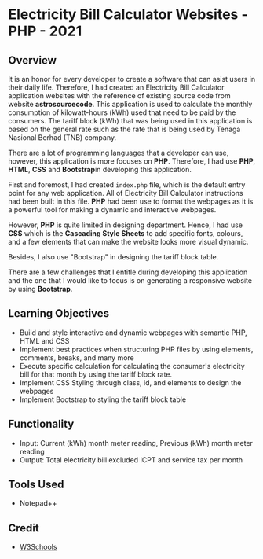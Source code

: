# Electricity Bill Calculator Websites - PHP - 2021

## Overview

It is an honor for every developer to create a software that can asist users in their daily life. Therefore, I had created an Electricity Bill Calculator application websites with the reference of existing source code from website **astrosourcecode**. This application is used to calculate the monthly consumption of kilowatt-hours (kWh) used that need to be paid by the consumers. The tariff block (kWh) that was being used in this application is based on the general rate such as the rate that is being used by Tenaga Nasional Berhad (TNB) company.  

There are a lot of programming languages that a developer can use, however, this application is more focuses on **PHP**. Therefore, I had use **PHP**, **HTML**, **CSS** and **Bootstrap**in developing this application.  

First and foremost, I had created `index.php` file, which is the default entry point for any web application. All of Electricity Bill Calculator instructions had been built in this file. **PHP** had been use to format the webpages as it is a powerful tool for making a dynamic and interactive webpages. 

However, **PHP** is quite limited in designing department. Hence, I had use **CSS** which is the **Cascading Style Sheets** to add specific fonts, colours, and a few elements that can make the website looks more visual dynamic.

Besides, I also use "Bootstrap" in designing the tariff block table. 

There are a few challenges that I entitle during developing this application and the one that I would like to focus is on generating a responsive website by using **Bootstrap**.       

## Learning Objectives

* Build and style interactive and dynamic webpages with semantic PHP, HTML and CSS
* Implement best practices when structuring PHP files by using elements, comments, breaks, and many more
* Execute specific calculation for calculating the consumer's electricity bill for that month by using the tariff block rate.
* Implement CSS Styling through class, id, and elements to design the webpages
* Implement Bootstrap to styling the tariff block table

## Functionality

* Input: Current (kWh) month meter reading, Previous (kWh) month meter reading
* Output: Total electricity bill excluded ICPT and service tax per month

## Tools Used

* Notepad++

## Credit

* [W3Schools](https://www.w3schools.com/default.asp)

